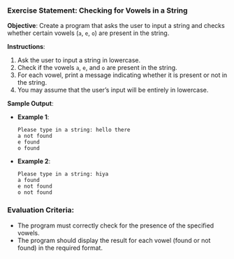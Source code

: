 ### Exercise Statement: Checking for Vowels in a String

**Objective**: Create a program that asks the user to input a string and checks whether certain vowels (`a`, `e`, `o`) are present in the string.

**Instructions**:

1. Ask the user to input a string in lowercase.
2. Check if the vowels `a`, `e`, and `o` are present in the string.
3. For each vowel, print a message indicating whether it is present or not in the string.
4. You may assume that the user’s input will be entirely in lowercase.

**Sample Output**:

- **Example 1**:

  ```
  Please type in a string: hello there
  a not found
  e found
  o found
  ```

- **Example 2**:

  ```
  Please type in a string: hiya
  a found
  e not found
  o not found
  ```

### Evaluation Criteria:
- The program must correctly check for the presence of the specified vowels.
- The program should display the result for each vowel (found or not found) in the required format.